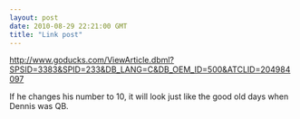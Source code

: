 ```yaml
---
layout: post
date: 2010-08-29 22:21:00 GMT
title: "Link post"
---
```

<http://www.goducks.com/ViewArticle.dbml?SPSID=3383&SPID=233&DB_LANG=C&DB_OEM_ID=500&ATCLID=204984097>

If he changes his number to 10, it will look just like the good old days when Dennis was QB.